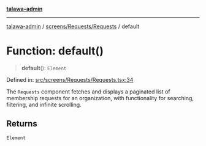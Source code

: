 [**talawa-admin**](../../../../README.md)

***

[talawa-admin](../../../../modules.md) / [screens/Requests/Requests](../README.md) / default

# Function: default()

> **default**(): `Element`

Defined in: [src/screens/Requests/Requests.tsx:34](https://github.com/bint-Eve/talawa-admin/blob/16ddeb98e6868a55bca282e700a8f4212d222c01/src/screens/Requests/Requests.tsx#L34)

The `Requests` component fetches and displays a paginated list of membership requests
for an organization, with functionality for searching, filtering, and infinite scrolling.

## Returns

`Element`
